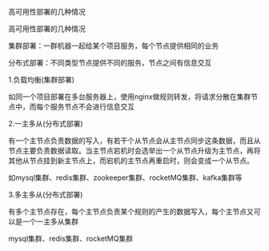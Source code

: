 高可用性部署的几种情况

高可用性部署的几种情况

集群部署：一群机器一起给某个项目服务，每个节点提供相同的业务

分布式部署：不同类型节点提供不同的服务，节点之间有信息交互

1.负载均衡(集群部署)

如同一个项目部署在多台服务器上，使用nginx做规则转发，将请求分散在集群节点中，而每个服务节点不会进行信息交互

2.一主多从(分布式部署)

有一个主节点负责数据的写入，有若干个从节点会从主节点同步这条数据，而且从节点主要负责数据读取。当主节点宕机时会选举出一个从节点升级为主节点，再将其他从节点挂到新主节点上，而宕机的主节点再重启时，则会变成一个从节点。

如mysql集群、redis集群、zookeeper集群、rocketMQ集群、kafka集群等

3.多主多从(分布式部署)

有多个主节点存在，每个主节点负责某个规则的产生的数据写入，每个主节点又可以是一个一主多从集群

mysql集群、redis集群、rocketMQ集群